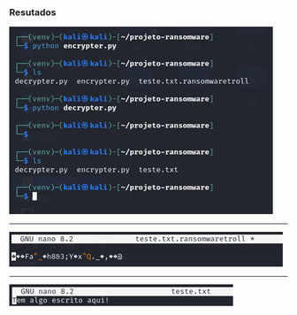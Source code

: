 ### Resutados

![Alt text](./Print1.png "Optional title")

---------------------------------------------------------------------------------------------

![Alt text](./Print2.png "Optional title")

---------------------------------------------------------------------------------------------

![Alt text](./Print3.png "Optional title")
